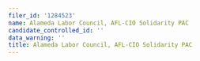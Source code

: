 ```yaml
---
filer_id: '1284523'
name: Alameda Labor Council, AFL-CIO Solidarity PAC
candidate_controlled_id: ''
data_warning: ''
title: Alameda Labor Council, AFL-CIO Solidarity PAC
---
```

